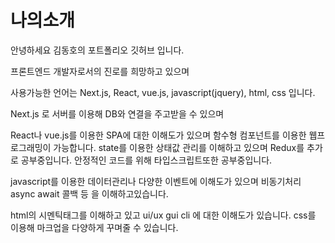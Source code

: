 # 나의소개

안녕하세요 김동호의 포트폴리오 깃허브 입니다.

프론트엔드 개발자로서의 진로를 희망하고 있으며 

사용가능한 언어는 
Next.js, React, vue.js, javascript(jquery), html, css 입니다.

Next.js 로 서버를 이용해 DB와 연결을 주고받을 수 있으며

React나 vue.js를 이용한 SPA에 대한 이해도가 있으며 
함수형 컴포넌트를 이용한 웹프로그래밍이 가능합니다.
state를 이용한 상태값 관리를 이해하고 있으며 Redux를 추가로 공부중입니다. 
안정적인 코드를 위해 타입스크립트또한 공부중입니다. 

javascript를 이용한 데이터관리나 다양한 이벤트에 이해도가 있으며
비동기처리 async await 콜백 등 을 이해하고있습니다.

html의 시멘틱태그를 이해하고 있고 ui/ux gui cli 에 대한 이해도가 있습니다.
css를 이용해 마크업을 다양하게 꾸며줄 수 있습니다.



